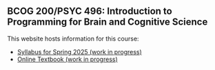 ## BCOG 200/PSYC 496: Introduction to Programming for Brain and Cognitive Science

This website hosts information for this course:

- [Syllabus for Spring 2025 (work in progress)](syllabus.md)
- [Online Textbook (work in progress)](ebook/book_contents.md)

